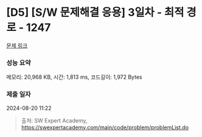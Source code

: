 # [D5] [S/W 문제해결 응용] 3일차 - 최적 경로 - 1247 

[문제 링크](https://swexpertacademy.com/main/code/problem/problemDetail.do?contestProbId=AV15OZ4qAPICFAYD) 

### 성능 요약

메모리: 20,968 KB, 시간: 1,813 ms, 코드길이: 1,972 Bytes

### 제출 일자

2024-08-20 11:22



> 출처: SW Expert Academy, https://swexpertacademy.com/main/code/problem/problemList.do
